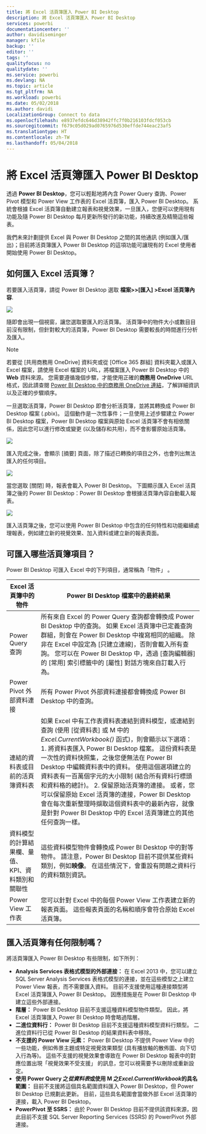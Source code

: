 ```yaml
---
title: 將 Excel 活頁簿匯入 Power BI Desktop
description: 將 Excel 活頁簿匯入 Power BI Desktop
services: powerbi
documentationcenter: ''
author: davidiseminger
manager: kfile
backup: ''
editor: ''
tags: ''
qualityfocus: no
qualitydate: ''
ms.service: powerbi
ms.devlang: NA
ms.topic: article
ms.tgt_pltfrm: NA
ms.workload: powerbi
ms.date: 05/02/2018
ms.author: davidi
LocalizationGroup: Connect to data
ms.openlocfilehash: e8937efdc646d38942ffc7f0b216103fdcf053cb
ms.sourcegitcommit: f679c05d029ad0765976d530effde744eac23af5
ms.translationtype: HT
ms.contentlocale: zh-TW
ms.lasthandoff: 05/04/2018
---
```

# <a name="import-excel-workbooks-into-power-bi-desktop"></a>將 Excel 活頁簿匯入 Power BI Desktop
透過 **Power BI Desktop**，您可以輕鬆地將內含 Power Query 查詢、Power Pivot 模型和 Power View 工作表的 Excel 活頁簿，匯入 Power BI Desktop。 系統會根據 Excel 活頁簿自動建立報表和視覺效果，一旦匯入，您便可以使用現有功能及隨 Power BI Desktop 每月更新所發行的新功能，持續改進及精簡這些報表。

我們未來計劃提供 Excel 與 Power BI Desktop 之間的其他通訊 (例如匯入/匯出)；目前將活頁簿匯入 Power BI Desktop 的這項功能可讓現有的 Excel 使用者開始使用 Power BI Desktop。

## <a name="how-do-i-import-an-excel-workbook"></a>如何匯入 Excel 活頁簿？
若要匯入活頁簿，請從 Power BI Desktop 選取 **檔案\>>[匯入] \>Excel 活頁簿內容**.

![](media/desktop-import-excel-workbooks/importexceltopbi_1.png)

隨即會出現一個視窗，讓您選取要匯入的活頁簿。 活頁簿中的物件大小或數目目前沒有限制，但針對較大的活頁簿，Power BI Desktop 需要較長的時間進行分析及匯入。

> [!NOTE]
> 若要從 [共用商務用 OneDrive] 資料夾或從 [Office 365 群組] 資料夾載入或匯入 Excel 檔案，請使用 Excel 檔案的 URL，將檔案匯入 Power BI Desktop 中的 **Web** 資料來源。 您需要遵循幾個步驟，才能使用正確的**商務用 OneDrive** URL 格式，因此請查閱 [Power BI Desktop 中的商務用 OneDrive 連結](desktop-use-onedrive-business-links.md)，了解詳細資訊以及正確的步驟順序。
> 
> 

一旦選取活頁簿，Power BI Desktop 即會分析活頁簿，並將其轉換成 Power BI Desktop 檔案 (.pbix)。 這個動作是一次性事件；一旦使用上述步驟建立 Power BI Desktop 檔案，Power BI Desktop 檔案與原始 Excel 活頁簿不會有相依關係，因此您可以進行修改或變更 (以及儲存和共用)，而不會影響原始活頁簿。

![](media/desktop-import-excel-workbooks/importexceltopbi_2.png)

匯入完成之後，會顯示 [摘要]  頁面，除了描述已轉換的項目之外，也會列出無法匯入的任何項目。

![](media/desktop-import-excel-workbooks/importexceltopbi_3.png)

當您選取 [關閉] 時，報表會載入 Power BI Desktop。 下圖顯示匯入 Excel 活頁簿之後的 Power BI Desktop：Power BI Desktop 會根據活頁簿內容自動載入報表。

![](media/desktop-import-excel-workbooks/importexceltopbi_4.png)

匯入活頁簿之後，您可以使用 Power BI Desktop 中包含的任何特性和功能繼續處理報表，例如建立新的視覺效果、加入資料或建立新的報表頁面。

## <a name="which-workbook-elements-are-imported"></a>可匯入哪些活頁簿項目？
Power BI Desktop 可匯入 Excel 中的下列項目，通常稱為「物件」 。

| Excel 活頁簿中的物件 | Power BI Desktop 檔案中的最終結果 |
| --- | --- |
| Power Query 查詢 |所有來自 Excel 的 Power Query 查詢都會轉換成 Power BI Desktop 中的查詢。 如果 Excel 活頁簿中已定義查詢群組，則會在 Power BI Desktop 中複寫相同的組織。 除非在 Excel 中設定為 [只建立連線]，否則會載入所有查詢。 您可以在 Power BI Desktop 中，透過 [查詢編輯器]  的 [常用]  索引標籤中的 [屬性]  對話方塊來自訂載入行為。 |
| Power Pivot 外部資料連接 |所有 Power Pivot 外部資料連接都會轉換成 Power BI Desktop 中的查詢。 |
| 連結的資料表或目前的活頁簿資料表 |如果 Excel 中有工作表資料表連結到資料模型，或連結到查詢 (使用 [從資料表] 或 M 中的 *Excel.CurrentWorkbook()* 函式)，則會顯示以下選項：1. 將資料表匯入 Power BI Desktop 檔案。 這份資料表是一次性的資料快照集，之後您便無法在 Power BI Desktop 中編輯資料表中的資料。 使用這個選項建立的資料表有一百萬個字元的大小限制 (結合所有資料行標頭和資料格的總計)。 2. 保留原始活頁簿的連接。 或者，您可以保留原始 Excel 活頁簿的連接，Power BI Desktop 會在每次重新整理時擷取這個資料表中的最新內容，就像是針對 Power BI Desktop 中的 Excel 活頁簿建立的其他任何查詢一樣。 |
| 資料模型的計算結果欄、量值、KPI、資料類別和關聯性 |這些資料模型物件會轉換成 Power BI Desktop 中的對等物件。 請注意，Power BI Desktop 目前不提供某些資料類別，例如**映像**。 在這些情況下，會重設有問題之資料行的資料類別資訊。 |
| Power View 工作表 |您可以針對 Excel 中的每個 Power View 工作表建立新的報表頁面。 這些報表頁面的名稱和順序會符合原始 Excel 活頁簿。 |

## <a name="are-there-any-limitations-to-importing-a-workbook"></a>匯入活頁簿有任何限制嗎？
將活頁簿匯入 Power BI Desktop 有些限制，如下所列：

* **Analysis Services 表格式模型的外部連接：** 在 Excel 2013 中，您可以建立 SQL Server Analysis Services 表格式模型的連接，並在這些模型之上建立 Power View 報表，而不需要匯入資料。 目前不支援使用這種連接類型將 Excel 活頁簿匯入 Power BI Desktop。 因應措施是在 Power BI Desktop 中建立這些外部連接。
* **階層：** Power BI Desktop 目前不支援這種資料模型物件類型。 因此，將 Excel 活頁簿匯入 Power BI Desktop 時會略過階層。
* **二進位資料行：** Power BI Desktop 目前不支援這種資料模型資料行類型。 二進位資料行已從 Power BI Desktop 的結果資料表中移除。
* **不支援的 Power View 元素：** Power BI Desktop 不提供 Power View 中的一些功能，例如佈景主題或特定視覺效果類型 (具有播放軸的散佈圖、向下切入行為等)。 這些不支援的視覺效果會導致在 Power BI Desktop 報表中的對應位置出現「視覺效果不受支援」  的訊息，您可以視需要予以刪除或重新設定。
* **使用 Power Query 之*****從資料表*****或使用 M 之*****Excel.CurrentWorkbook*****的具名範圍：** 目前不支援將這個具名範圍資料匯入 Power BI Desktop，但 Power BI Desktop 已規劃此更新。 目前，這些具名範圍會當做外部 Excel 活頁簿的連接，載入 Power BI Desktop。
* **PowerPivot 至 SSRS：** 由於 Power BI Desktop 目前不提供該資料來源，因此目前不支援 SQL Server Reporting Services (SSRS) 的 PowerPivot 外部連接。

